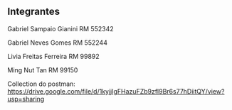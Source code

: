 ## Integrantes

Gabriel Sampaio Gianini
RM 552342

Gabriel Neves Gomes
RM 552244

Livia Freitas Ferreira
RM 99892

Ming Nut Tan
RM 99150

Collection do postman:
https://drive.google.com/file/d/1kyjjIgFHazuFZb9zfl9Br6s77hDiitQY/view?usp=sharing
